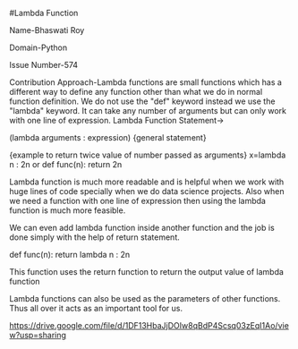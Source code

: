 #Lambda Function

Name-Bhaswati Roy

Domain-Python

Issue Number-574

Contribution Approach-Lambda functions are small functions which has a different way to define any function other than what we do in normal function definition. We do not use the 
"def" keyword instead we use the "lambda" keyword. It can take any number of arguments but can only work with one line of expression.
Lambda Function Statement->

(lambda arguments : expression) {general statement}

{example to return twice value of number passed as arguments}
x=lambda n : 2n 
      or
def func(n):
   return 2n

Lambda function is much more readable and is helpful when we work with huge lines of code specially when we do data science projects.
Also when we need a function with one line of expression then using the lambda function is much more feasible. 

We can even add lambda function inside another function and the job is done simply with the help of return statement.

def func(n):
   return lambda n : 2n
   
This function uses the return function to return the output value of lambda function

Lambda functions can also be used as the parameters of other functions. Thus all over it acts as an important tool for us.

https://drive.google.com/file/d/1DF13HbaJjDOIw8qBdP4Scsq03zEqI1Ao/view?usp=sharing
